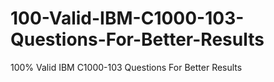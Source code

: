 # 100-Valid-IBM-C1000-103-Questions-For-Better-Results
100% Valid IBM C1000-103 Questions For Better Results
